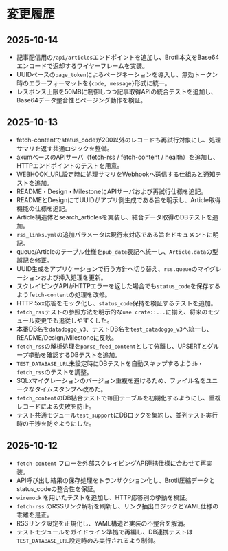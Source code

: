 # 変更履歴

## 2025-10-14
- 記事配信用の`/api/articles`エンドポイントを追加し、Brotli本文をBase64エンコードで返却するワイヤーフレームを実装。
- UUIDベースの`page_token`によるページネーションを導入し、無効トークン時のエラーフォーマットを`{code, message}`形式に統一。
- レスポンス上限を50MBに制御しつつ記事取得APIの統合テストを追加し、Base64データ整合性とページング動作を検証。

## 2025-10-13
- fetch-contentでstatus_codeが200以外のレコードも再試行対象にし、処理サマリを返す共通ロジックを整備。
- axumベースのAPIサーバ（fetch-rss / fetch-content / health）を追加し、HTTPエンドポイントのテストを用意。
- WEBHOOK_URL設定時に処理サマリをWebhookへ送信する仕組みと通知テストを追加。
- README・Design・MilestoneにAPIサーバおよび再試行仕様を追記。
- READMEとDesignにてUUIDがアプリ側生成である旨を明示し、Article取得機能の仕様を追記。
- Article構造体とsearch_articlesを実装し、結合データ取得のDBテストを追加。
- `rss_links.yml`の追加パラメータは現行未対応である旨をドキュメントに明記。
- queue/Articleのテーブル仕様を`pub_date`表記へ統一し、`Article.data`の型誤記を修正。
- UUID生成をアプリケーションで行う方針へ切り替え、`rss.queue`のマイグレーションおよび挿入処理を更新。
- スクレイピングAPIがHTTPエラーを返した場合でも`status_code`を保存するよう`fetch-content`の処理を改修。
- HTTP 5xx応答をモック化し、`status_code`保持を検証するテストを追加。
- `fetch_rss`テストの参照方法を明示的な`use crate::...`に揃え、将来のモジュール変更でも追従しやすくした。
- 本番DB名を`datadoggo_v3`、テストDB名を`test_datadoggo_v3`へ統一し、README/Design/Milestoneに反映。
- `fetch_rss`の解析処理を`parse_feed_content`として分離し、UPSERTとグループ挙動を確認するDBテストを追加。
- `TEST_DATABASE_URL`未設定時にDBテストを自動スキップするよう`db`・`fetch_rss`のテストを調整。
- SQLxマイグレーションのバージョン重複を避けるため、ファイル名をユニークなタイムスタンプへ改めた。
- `fetch_content`のDB結合テストで毎回テーブルを初期化するようにし、重複レコードによる失敗を防止。
- テスト共通モジュール`test_support`にDBロックを集約し、並列テスト実行時の干渉を防ぐようにした。

## 2025-10-12
- `fetch-content` フローを外部スクレイピングAPI連携仕様に合わせて再実装。
- API呼び出し結果の保存処理をトランザクション化し、Brotli圧縮データとstatus_codeの整合性を保証。
- `wiremock` を用いたテストを追加し、HTTP応答別の挙動を検証。
- `fetch-rss` のRSSリンク解析を刷新し、リンク抽出ロジックとYAML仕様の乖離を是正。
- RSSリンク設定を正規化し、YAML構造と実装の不整合を解消。
- テストモジュールをガイドライン準拠で再編し、DB連携テストは`TEST_DATABASE_URL`設定時のみ実行されるよう制御。
